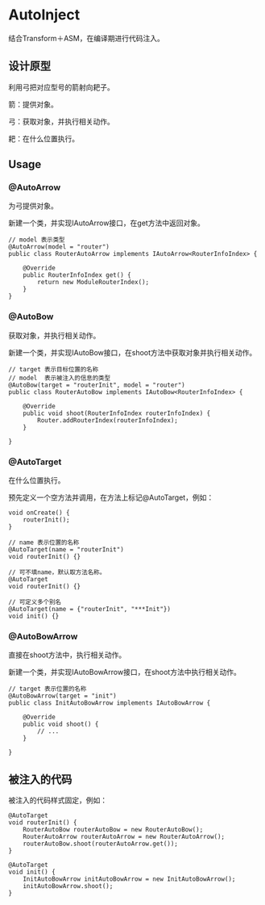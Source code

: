 # AutoInject
结合Transform＋ASM，在编译期进行代码注入。

## 设计原型
利用弓把对应型号的箭射向耙子。

箭：提供对象。

弓：获取对象，并执行相关动作。

耙：在什么位置执行。

## Usage

### @AutoArrow
为弓提供对象。

新建一个类，并实现IAutoArrow接口，在get方法中返回对象。

    // model 表示类型
    @AutoArrow(model = "router")
    public class RouterAutoArrow implements IAutoArrow<RouterInfoIndex> {

        @Override
        public RouterInfoIndex get() {
            return new ModuleRouterIndex();
        }
    }

### @AutoBow
获取对象，并执行相关动作。

新建一个类，并实现IAutoBow接口，在shoot方法中获取对象并执行相关动作。

    // target 表示目标位置的名称
    // model  表示被注入的信息的类型
    @AutoBow(target = "routerInit", model = "router")
    public class RouterAutoBow implements IAutoBow<RouterInfoIndex> {

        @Override
        public void shoot(RouterInfoIndex routerInfoIndex) {
            Router.addRouterIndex(routerInfoIndex);
        }

    }

### @AutoTarget
在什么位置执行。

预先定义一个空方法并调用，在方法上标记@AutoTarget，例如：


    void onCreate() {
        routerInit();
    }
    
    // name 表示位置的名称
    @AutoTarget(name = "routerInit")
    void routerInit() {}

    // 可不填name，默认取方法名称。
    @AutoTarget
    void routerInit() {}

    // 可定义多个别名
    @AutoTarget(name = {"routerInit", "***Init"})
    void init() {}

### @AutoBowArrow
直接在shoot方法中，执行相关动作。

新建一个类，并实现IAutoBowArrow接口，在shoot方法中执行相关动作。

    // target 表示位置的名称
    @AutoBowArrow(target = "init")
    public class InitAutoBowArrow implements IAutoBowArrow {

        @Override
        public void shoot() {
            // ...
        }

    }

## 被注入的代码
被注入的代码样式固定，例如：

    @AutoTarget
    void routerInit() {
        RouterAutoBow routerAutoBow = new RouterAutoBow();
        RouterAutoArrow routerAutoArrow = new RouterAutoArrow();
        routerAutoBow.shoot(routerAutoArrow.get());
    }

    @AutoTarget
    void init() {
        InitAutoBowArrow initAutoBowArrow = new InitAutoBowArrow();
        initAutoBowArrow.shoot();
    }


